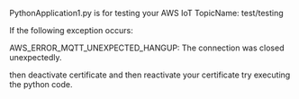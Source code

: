 PythonApplication1.py is for testing your AWS IoT
TopicName: test/testing

If the following exception occurs:

AWS_ERROR_MQTT_UNEXPECTED_HANGUP: The connection was closed unexpectedly.

then deactivate certificate and then reactivate your certificate
try executing the python code.
